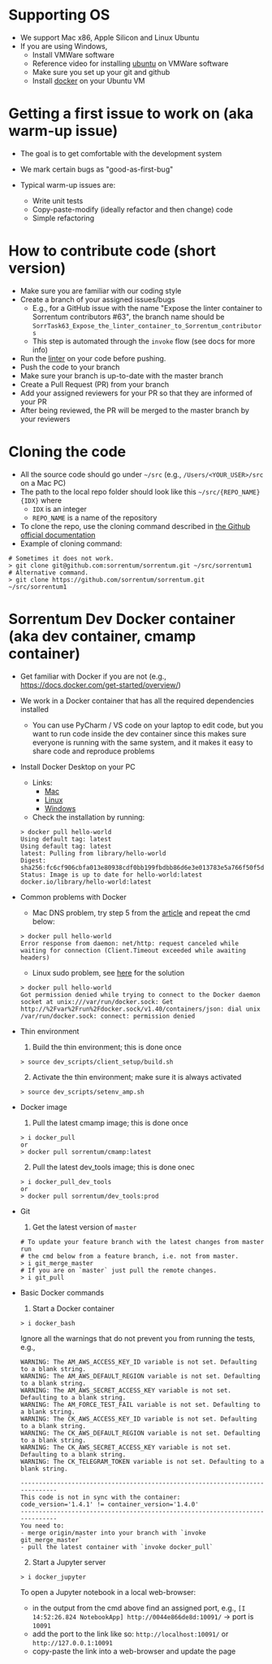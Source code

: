 # Supporting OS
- We support Mac x86, Apple Silicon and Linux Ubuntu
- If you are using Windows,
  - Install VMWare software
  - Reference video for installing [ubuntu](https://www.youtube.com/watch?v=NhlhJFKmzpk&ab_channel=ProgrammingKnowledge) on VMWare software
  - Make sure you set up your git and github
  - Install [docker](https://docs.docker.com/engine/install/ubuntu/#install-using-the-repository) on your Ubuntu VM

# Getting a first issue to work on (aka warm-up issue)

- The goal is to get comfortable with the development system

- We mark certain bugs as "good-as-first-bug"

- Typical warm-up issues are:
  - Write unit tests
  - Copy-paste-modify (ideally refactor and then change) code
  - Simple refactoring

# How to contribute code (short version)

- Make sure you are familiar with our coding style
- Create a branch of your assigned issues/bugs
  - E.g., for a GitHub issue with the name "Expose the linter container to
    Sorrentum contributors #63", the branch name should be
    `SorrTask63_Expose_the_linter_container_to_Sorrentum_contributors`
  - This step is automated through the `invoke` flow (see docs for more info)
- Run the [linter](https://github.com/sorrentum/sorrentum/blob/master/docs/First_review_process.md#run-linter) on your code before pushing.
- Push the code to your branch
- Make sure your branch is up-to-date with the master branch
- Create a Pull Request (PR) from your branch
- Add your assigned reviewers for your PR so that they are informed of your PR
- After being reviewed, the PR will be merged to the master branch by your
  reviewers

# Cloning the code

- All the source code should go under `~/src` (e.g., `/Users/<YOUR_USER>/src` on a Mac PC)
- The path to the local repo folder should look like this `~/src/{REPO_NAME}{IDX}` where
  - `IDX` is an integer
  - `REPO_NAME` is a name of the repository
- To clone the repo, use the cloning command described in [the Github official documentation](https://docs.github.com/en/github/creating-cloning-and-archiving-repositories/cloning-a-repository-from-github/cloning-a-repository)
- Example of cloning command:
```
# Sometimes it does not work.
> git clone git@github.com:sorrentum/sorrentum.git ~/src/sorrentum1
# Alternative command.
> git clone https://github.com/sorrentum/sorrentum.git ~/src/sorrentum1
```
  

# Sorrentum Dev Docker container (aka dev container, cmamp container)

- Get familiar with Docker if you are not (e.g.,
  https://docs.docker.com/get-started/overview/)

- We work in a Docker container that has all the required dependencies installed

  - You can use PyCharm / VS code on your laptop to edit code, but you want to
    run code inside the dev container since this makes sure everyone is running
    with the same system, and it makes it easy to share code and reproduce
    problems

- Install Docker Desktop on your PC
   - Links:
      - [Mac](https://docs.docker.com/desktop/install/mac-install/)
      - [Linux](https://docs.docker.com/desktop/install/linux-install/)
      - [Windows](https://docs.docker.com/desktop/install/windows-install/)
   - Check the installation by running:
   ```
   > docker pull hello-world
   Using default tag: latest
   Using default tag: latest
   latest: Pulling from library/hello-world
   Digest: sha256:fc6cf906cbfa013e80938cdf0bb199fbdbb86d6e3e013783e5a766f50f5dbce0
   Status: Image is up to date for hello-world:latest
   docker.io/library/hello-world:latest
   ```

- Common problems with Docker
   - Mac DNS problem, try step 5 from the [article](https://medium.com/freethreads/mac-os-docker-error-response-from-daemon-net-http-request-canceled-while-waiting-for-connection-7d1069eb4ca9) and repeat the cmd below:
   ```
   > docker pull hello-world
   Error response from daemon: net/http: request canceled while waiting for connection (Client.Timeout exceeded while awaiting headers)
   ``` 
   - Linux sudo problem, see [here](https://stackoverflow.com/questions/48568172/docker-sock-permission-denied) for the solution
   ```
   > docker pull hello-world
   Got permission denied while trying to connect to the Docker daemon socket at unix:///var/run/docker.sock: Get http://%2Fvar%2Frun%2Fdocker.sock/v1.40/containers/json: dial unix /var/run/docker.sock: connect: permission denied
   ```


- Thin environment

  1. Build the thin environment; this is done once

  ```
  > source dev_scripts/client_setup/build.sh
  ```

  2. Activate the thin environment; make sure it is always activated

  ```
  > source dev_scripts/setenv_amp.sh
  ```

- Docker image

  1. Pull the latest cmamp image; this is done once

  ```
  > i docker_pull
  or
  > docker pull sorrentum/cmamp:latest
  ```

  2. Pull the latest dev_tools image; this is done onec

  ```
  > i docker_pull_dev_tools
  or
  > docker pull sorrentum/dev_tools:prod
  ```

- Git

  1. Get the latest version of `master`

  ```
  # To update your feature branch with the latest changes from master run
  # the cmd below from a feature branch, i.e. not from master.
  > i git_merge_master
  # If you are on `master` just pull the remote changes.
  > i git_pull
  ```

- Basic Docker commands

  1. Start a Docker container

  ```
  > i docker_bash
  ```

  Ignore all the warnings that do not prevent you from running the tests, e.g.,
  ```
  WARNING: The AM_AWS_ACCESS_KEY_ID variable is not set. Defaulting to a blank string.
  WARNING: The AM_AWS_DEFAULT_REGION variable is not set. Defaulting to a blank string.
  WARNING: The AM_AWS_SECRET_ACCESS_KEY variable is not set. Defaulting to a blank string.
  WARNING: The AM_FORCE_TEST_FAIL variable is not set. Defaulting to a blank string.
  WARNING: The CK_AWS_ACCESS_KEY_ID variable is not set. Defaulting to a blank string.
  WARNING: The CK_AWS_DEFAULT_REGION variable is not set. Defaulting to a blank string.
  WARNING: The CK_AWS_SECRET_ACCESS_KEY variable is not set. Defaulting to a blank string.
  WARNING: The CK_TELEGRAM_TOKEN variable is not set. Defaulting to a blank string.
  ```

  ```
  -----------------------------------------------------------------------------
  This code is not in sync with the container:
  code_version='1.4.1' != container_version='1.4.0'
  -----------------------------------------------------------------------------
  You need to:
  - merge origin/master into your branch with `invoke git_merge_master`
  - pull the latest container with `invoke docker_pull`
  ```

  2. Start a Jupyter server

  ```
  > i docker_jupyter
  ```

  To open a Jupyter notebook in a local web-browser:
  - in the output from the cmd above find an assigned port, e.g., `[I 14:52:26.824 NotebookApp] http://0044e866de8d:10091/` -> port is `10091`
  - add the port to the link like so: `http://localhost:10091/` or `http://127.0.0.1:10091`
  - copy-paste the link into a web-browser and update the page
